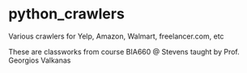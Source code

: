 # python_crawlers
Various crawlers for Yelp, Amazon, Walmart, freelancer.com, etc

These are classworks from course BIA660 @ Stevens taught by Prof. Georgios Valkanas
